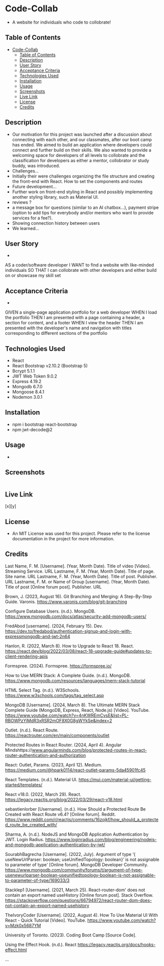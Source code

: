 # Code-Collab
- A website for individuals who code to collobrate! 

## Table of Contents 
- [Code-Collab](#code-collab)
  - [Table of Contents](#table-of-contents)
  - [Description](#description)
  - [User Story](#user-story)
  - [Acceptance Criteria](#acceptance-criteria)
  - [Technologies Used](#technologies-used)
  - [Installation](#installation)
  - [Usage](#usage)
  - [Screenshots](#screenshots)
  - [Live Link](#live-link)
  - [License](#license)
  - [Credits](#credits)

## Description
- Our motivation for this project was launched after a discussion about connecting with each other, and our classmates, after our boot camp has ended. We aimed to build an application where developers could connect and further build on their skills. We also wanted to provide a welcoming space for developers of all levels to collobrate and the classification for developers as either a mentor, collobrator or study buddy, was introduced. 
- Challenges...
- Initially their were challenges organizing the file structure and creating the front-end with React. How to set the components and routes 
- Future development...
- Further work on front-end styling in React and possibly implementing another styling library, such as Material UI.   
- reviews ?
- a message box for questions (similar to an AI chatbox...), payment stripe (option to add tips for everybody and/or mentors who want to provide services for a fee?). 
- Showing connection history between users
- We learned...

## User Story 
- 
AS a coder/software developer
I WANT to find a website with like-minded individuals 
SO THAT I can collobrate with other developers and either build on or showcase my skill set

## Acceptance Criteria
-  
GIVEN a single-page application portfolio for a web developer
WHEN I load the portfolio
THEN I am presented with a page containing a header, a section for content, and a footer
WHEN I view the header
THEN I am presented with the developer's name and navigation with titles corresponding to different sections of the portfolio

## Technologies Used 
- React
- React Bootstrap v2.10.2 (Bootstrap 5)
- Bcrypt 5.1.1
- JWT Web Token 9.0.2
- Express 4.19.2
- Mongodb 6.7.0
- Mongoose 8.4.1
- Nodemon 3.0.1

## Installation
- npm i bootstrap react-bootstrap 
- npm jwt-decode@2 

## Usage
- 

## Screenshots
![]()

## Live Link
[x][y]

## License
- An MIT License was used for this project. Please refer to the license documentation in the project for more information. 

## Credits 

Last Name, F. M. [Username]. (Year, Month Date). Title of video [Video]. Streaming Service. URL
Lastname, F. M. (Year, Month Date). Title of page. Site name. URL
Lastname, F. M. (Year, Month Date). Title of post. Publisher. URL
Lastname, F. M. or Name of Group [username]. (Year, Month Date). Title of post [Online forum post]. Publisher. URL



Brown, J. (2023, August 16). Git Branching and Merging: A Step-By-Step Guide. Varonis. https://www.varonis.com/blog/git-branching

Configure Database Users. (n.d.). MongoDB. https://www.mongodb.com/docs/atlas/security-add-mongodb-users/

FredAbod [username]. (2024, February 15). Dev. https://dev.to/fredabod/authentication-signup-and-login-with-expressmongodb-and-jwt-2n64

Hanlon, R. (2022, March 8). How to Upgrade to React 18. React. 
https://react.dev/blog/2022/03/08/react-18-upgrade-guide#updates-to-client-rendering-apis

Formspree. (2024). Formspree. https://formspree.io/

How to Use MERN Stack: A Complete Guide. (n.d.). MongoDB. https://www.mongodb.com/resources/languages/mern-stack-tutorial

HTML Select Tag. (n.d.). W3Schools. https://www.w3schools.com/tags/tag_select.asp

MongoDB [Username]. (2024, March 8). The Ultimate MERN Stack Complete Guide (MongoDB, Express, React, Node.js) [Video]. YouTube. https://www.youtube.com/watch?v=4nKWREmCvsE&list=PL-RBOWPzYiMdR3xRSR2mOF8X0G8gWYkSe&index=2

Outlet. (n.d.). React Route. https://reactrouter.com/en/main/components/outlet

Protected Routes in React Router. (2024, April 4). Angular Mindshttps://www.angularminds.com/blog/protected-routes-in-react-router-authentication-and-authorization

React: Outlet, Params. (2023, April 12). Medium. https://medium.com/@hpark0114/react-outlet-params-5da45901fc45

React Templates. (n.d.). Material UI. https://mui.com/material-ui/getting-started/templates/

React v18.0. (2022, March 29). React. https://legacy.reactjs.org/blog/2022/03/29/react-v18.html

sebastienlorber [Username]. (n.d.). How Should a Protected Route Be Created with React Route v6.4? [Online forum]. Reddit. https://www.reddit.com/r/reactjs/comments/16zojkf/how_should_a_protected_route_be_created_with/

Sharma, A. (n.d.). NodeJS and MongoDB Application Authentication by JWT. Login Radius. https://www.loginradius.com/blog/engineering/nodejs-and-mongodb-application-authentication-by-jwt/

SourabhBagrecha [Username]. (2022, July). Argument of type ‘{ useNewUrlParser: boolean; useUnifiedTopology: boolean}’ is not assignable to parameter of type' [Online forum]. MongoDB Developer Community. https://www.mongodb.com/community/forums/t/argument-of-type-usenewurlparser-boolean-useunifiedtopology-boolean-is-not-assignable-to-parameter-of-type/169033/3

Stacklep1 [Username]. (2021, March 25). React-router-dom' does not contain an export named useHistory [Online forum post]. Stack Overflow. https://stackoverflow.com/questions/66794972/react-router-dom-does-not-contain-an-export-named-usehistory

TheIvoryCoder [Username]. (2022, August 4). How To Use Material UI With React - Quick Tutorial [Video]. YouTube. https://www.youtube.com/watch?v=Mzk0x5687YM

University of Toronto. (2023). Coding Boot Camp [Source Code].

Using the Effect Hook. (n.d.). React https://legacy.reactjs.org/docs/hooks-effect.html

...
